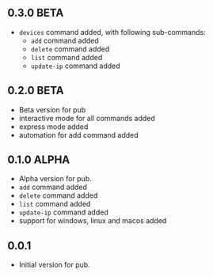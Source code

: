 ## 0.3.0 BETA
- `devices` command added, with following sub-commands:
   - `add` command added
   - `delete` command added
   - `list` command added
   - `update-ip` command added
    
## 0.2.0 BETA

- Beta version for pub
- interactive mode for all commands added 
- express mode added
- automation for add command added 

## 0.1.0 ALPHA

- Alpha version for pub.
- `add` command added
- `delete` command added
- `list` command added
- `update-ip` command added
- support for windows, linux and macos added

## 0.0.1

- Initial version for pub.

